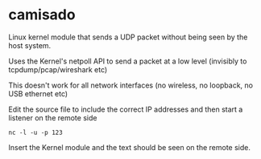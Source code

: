 # camisado
Linux kernel module that sends a UDP packet without being seen by the host system.

Uses the Kernel's netpoll API to send a packet at a low level (invisibly to tcpdump/pcap/wireshark etc)

This doesn't work for all network interfaces (no wireless, no loopback, no USB ethernet etc)

Edit the source file to include the correct IP addresses and then start a listener on the remote side
```
nc -l -u -p 123
```
Insert the Kernel module and the text should be seen on the remote side. 

